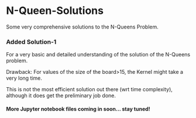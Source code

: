 # N-Queen-Solutions
Some very comprehensive solutions to the N-Queens Problem. 

### Added Solution-1 
For a very basic and detailed understanding of the solution of the N-Queens problem.

Drawback: For values of the size of the board>15, the Kernel might take a very long time. 

This is not the most efficient solution out there (wrt time complexity), although it does get the preliminary job done.


#### More Jupyter notebook files coming in soon... stay tuned!
